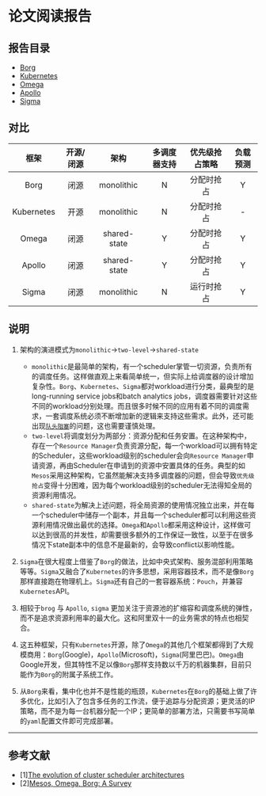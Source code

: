 # 论文阅读报告

## 报告目录

- [Borg]()
- [Kubernetes]()
- [Omega]()
- [Apollo]()
- [Sigma]()

## 对比

| 框架 | 开源/闭源 | 架构 | 多调度器支持 | 优先级抢占策略 | 负载预测 |
| :---: | :---: | :---: | :---: | :---: | :---:|
| Borg | 闭源 | monolithic | N | 分配时抢占 | Y |
| Kubernetes | 开源 | monolithic | N | 分配时抢占 |-|
| Omega | 闭源 | shared-state | Y | 分配时抢占 |Y|
| Apollo | 闭源 | shared-state | Y | 分配时抢占 | Y |
| Sigma | 闭源 | monolithic | N | 运行时抢占 | Y |

## 说明
1. 架构的演进模式为`monolithic`->`two-level`->`shared-state`
    - `monolithic`是最简单的架构，有一个scheduler掌管一切资源，负责所有的调度任务。这样做直观上来看简单统一，但实际上给调度器的设计增加复杂性。`Borg`、`Kubernetes`、`Sigma`都对workload进行分类，最典型的是long-running service jobs和batch analytics jobs，调度器需要针对这些不同的workload分别处理。而且很多时候不同的应用有着不同的调度需求，一套调度系统必须不断增加新的逻辑来支持这些需求。此外，还可能出现[`队头阻塞`](https://en.wikipedia.org/wiki/Head-of-line_blocking)的问题，这也需要谨慎处理。
    - `two-level`将调度划分为两部分：资源分配和任务安置。在这种架构中，存在一个`Resource Manager`负责资源分配，每一个workload可以拥有特定的Scheduler，这些workload级别的scheduler会向`Resource Manager`申请资源，再由Scheduler在申请到的资源中安置具体的任务。典型的如`Mesos`采用这种架构，它虽然能解决支持多调度器的问题，但会导致`优先级抢占`变得十分困难，因为每个workload级别的scheduler无法得知全局的资源利用情况。
    - `shared-state`为解决上述问题，将全局资源的使用情况独立出来，并在每一个scheduler中储存一个副本，并且每一个scheduler都可以利用这些资源利用情况做出最优的选择。`Omega`和`Apollo`都采用这种设计，这样做可以达到很高的并发性，却需要很多额外的工作保证一致性，以至于在很多情况下state副本中的信息不是最新的，会导致conflict以影响性能。

2. `Sigma`在很大程度上借鉴了`Borg`的做法，比如中央式架构、服务混部利用策略等等。`Sigma`又融合了`Kubernetes`的许多思想，采用容器技术，而不是像`Borg`那样直接跑在物理机上。`Sigma`还有自己的一套容器系统：`Pouch`，并兼容`Kubernetes`API。

3. 相较于`brog` 与 `Apollo`, `sigma` 更加关注于资源池的扩缩容和调度系统的弹性，而不是追求资源利用率的最大化。这和阿里双十一的业务需求的特点也相契合。

4. 这五种框架，只有`Kubernetes`开源，除了`Omega`的其他几个框架都得到了大规模商用：`Borg`(Google)，`Apollo`(Microsoft)，`Sigma`(阿里巴巴)。`Omega`由Google开发，但其特性不足以像`Borg`那样支持数以千万的机器集群，目前只能作为`Borg`的附属子系统工作。

5. 从`Borg`来看，集中化也并不是性能的瓶颈，`Kubernetes`在`Borg`的基础上做了许多优化，比如引入了包含多任务的工作流，便于追踪与分配资源；更灵活的IP策略，而不是为每一台机器分配一个IP；更简单的部署方法，只需要书写简单的`yaml`配置文件即可完成部署。

------------------------
## 参考文献
- \[1][The evolution of cluster scheduler architectures](http://www.firmament.io/blog/scheduler-architectures.html)
- \[2][Mesos, Omega, Borg: A Survey](https://www.umbrant.com/2015/05/27/mesos-omega-borg-a-survey/)

